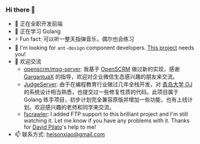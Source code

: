 ### Hi there 👋

<!--
**helsonxiao/helsonxiao** is a ✨ _special_ ✨ repository because its `README.md` (this file) appears on your GitHub profile.

Here are some ideas to get you started:

- 🔭 I’m currently working on ...
- 🌱 I’m currently learning ...
- 👯 I’m looking to collaborate on ...
- 🤔 I’m looking for help with ...
- 💬 Ask me about ...
- 📫 How to reach me: ...
- 😄 Pronouns: ...
- ⚡ Fun fact: ...
-->

- 🔭 正在全职开发前端
- 🌱 正在学习 Golang
- ⚡ Fun fact: 可以听一整天指弹音乐，偶尔也会练习
- 👯 I'm looking for `ant-design` component developers. [This project](https://github.com/boyuai/antd-country-phone-input) needs you!
- 💬 欢迎交流
  - [openscrm/msg-server](https://github.com/openscrm/msg-server): 我基于 [OpenSCRM](https://github.com/openscrm) 做过新的实现，感谢 [GargantuaX](https://github.com/GargantuaX) 的指导，欢迎对企业微信生态感兴趣的朋友来交流。
  - [JudgeServer](https://github.com/helsonxiao/JudgeServer): 由于在编程教育行业做过几年全栈开发，对 [青岛大学 OJ](https://github.com/QingdaoU/OnlineJudge) 的系统设计相当熟悉，也提交过一些修复性质的代码。此项目属于 Golang 练手项目，初步计划完全兼容原版并增加一些功能，也有上线计划。欢迎感兴趣的老师和同学来交流。
  - [fscrawler](https://github.com/dadoonet/fscrawler): I added FTP support to this brilliant project and I'm still watching it. Let me know if you have any problems with it. Thanks for [David Pilato](http://github.com/dadoonet)'s help to me!
- 📫 联系方式: helsonxiao@gmail.com
